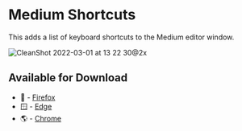 # Medium Shortcuts

This adds a list of keyboard shortcuts to the Medium editor window.

![CleanShot 2022-03-01 at 13 22 30@2x](https://user-images.githubusercontent.com/6678919/156226534-6e90a051-111e-488c-8f48-fbd80efde99c.png)

## Available for Download
* 🦊 - [Firefox](https://addons.mozilla.org/en-US/firefox/addon/medium-shortcuts/)
* 🪟 - [Edge](https://microsoftedge.microsoft.com/addons/detail/medium-shortcuts/llipoachdeoibhoicggpgfbknlboibmp)
* 🌎 - [Chrome](https://chrome.google.com/webstore/detail/medium-shortcuts/obgifmacpbdfbipdngahkkhockoccbid)
